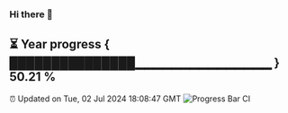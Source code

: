 ### Hi there 👋
⏳ Year progress { ███████████████▁▁▁▁▁▁▁▁▁▁▁▁▁▁▁ } 50.21 %
---
⏰ Updated on Tue, 02 Jul 2024 18:08:47 GMT
![Progress Bar CI](https://github.com/Moyi321/Moyi321/workflows/Progress%20Bar%20CI/badge.svg)
